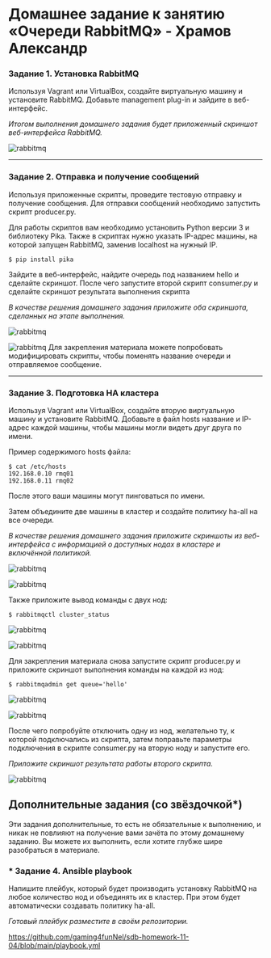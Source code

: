 # Домашнее задание к занятию  «Очереди RabbitMQ» - Храмов Александр

### Задание 1. Установка RabbitMQ

Используя Vagrant или VirtualBox, создайте виртуальную машину и установите RabbitMQ.
Добавьте management plug-in и зайдите в веб-интерфейс.

*Итогом выполнения домашнего задания будет приложенный скриншот веб-интерфейса RabbitMQ.*

![rabbitmq](https://github.com/gaming4funNel/sdb-homework-11-04/blob/main/img/rabbitmq1.png)

---

### Задание 2. Отправка и получение сообщений

Используя приложенные скрипты, проведите тестовую отправку и получение сообщения.
Для отправки сообщений необходимо запустить скрипт producer.py.

Для работы скриптов вам необходимо установить Python версии 3 и библиотеку Pika.
Также в скриптах нужно указать IP-адрес машины, на которой запущен RabbitMQ, заменив localhost на нужный IP.

```shell script
$ pip install pika
```

Зайдите в веб-интерфейс, найдите очередь под названием hello и сделайте скриншот.
После чего запустите второй скрипт consumer.py и сделайте скриншот результата выполнения скрипта

*В качестве решения домашнего задания приложите оба скриншота, сделанных на этапе выполнения.*

![rabbitmq](https://github.com/gaming4funNel/sdb-homework-11-04/blob/main/img/rabbitmq2.png)

![rabbitmq](https://github.com/gaming4funNel/sdb-homework-11-04/blob/main/img/rabbitmq3.png)
Для закрепления материала можете попробовать модифицировать скрипты, чтобы поменять название очереди и отправляемое сообщение.

---

### Задание 3. Подготовка HA кластера

Используя Vagrant или VirtualBox, создайте вторую виртуальную машину и установите RabbitMQ.
Добавьте в файл hosts название и IP-адрес каждой машины, чтобы машины могли видеть друг друга по имени.

Пример содержимого hosts файла:
```shell script
$ cat /etc/hosts
192.168.0.10 rmq01
192.168.0.11 rmq02
```
После этого ваши машины могут пинговаться по имени.

Затем объедините две машины в кластер и создайте политику ha-all на все очереди.

*В качестве решения домашнего задания приложите скриншоты из веб-интерфейса с информацией о доступных нодах в кластере и включённой политикой.*

![rabbitmq](https://github.com/gaming4funNel/sdb-homework-11-04/blob/main/img/rabbitmq4.png)

![rabbitmq](https://github.com/gaming4funNel/sdb-homework-11-04/blob/main/img/rabbitmq5.png)

Также приложите вывод команды с двух нод:

```shell script
$ rabbitmqctl cluster_status
```

![rabbitmq](https://github.com/gaming4funNel/sdb-homework-11-04/blob/main/img/rabbitmq6.png)

![rabbitmq](https://github.com/gaming4funNel/sdb-homework-11-04/blob/main/img/rabbitmq7.png)

Для закрепления материала снова запустите скрипт producer.py и приложите скриншот выполнения команды на каждой из нод:

```shell script
$ rabbitmqadmin get queue='hello'
```

![rabbitmq](https://github.com/gaming4funNel/sdb-homework-11-04/blob/main/img/rabbitmq8.png)

![rabbitmq](https://github.com/gaming4funNel/sdb-homework-11-04/blob/main/img/rabbitmq9.png)


После чего попробуйте отключить одну из нод, желательно ту, к которой подключались из скрипта, затем поправьте параметры подключения в скрипте consumer.py на вторую ноду и запустите его.

*Приложите скриншот результата работы второго скрипта.*

![rabbitmq](https://github.com/gaming4funNel/sdb-homework-11-04/blob/main/img/rabbitmq10.png)

## Дополнительные задания (со звёздочкой*)
Эти задания дополнительные, то есть не обязательные к выполнению, и никак не повлияют на получение вами зачёта по этому домашнему заданию. Вы можете их выполнить, если хотите глубже шире разобраться в материале.

### * Задание 4. Ansible playbook

Напишите плейбук, который будет производить установку RabbitMQ на любое количество нод и объединять их в кластер.
При этом будет автоматически создавать политику ha-all.

*Готовый плейбук разместите в своём репозитории.*

https://github.com/gaming4funNel/sdb-homework-11-04/blob/main/playbook.yml

